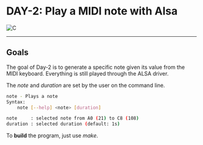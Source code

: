# DAY-2: Play a MIDI note with Alsa

![C](https://img.shields.io/badge/c-blue?style=flat-square&logo=c&logoColor=white)

---

## Goals

The goal of Day-2 is to generate a specific note given its value from the MIDI keyboard. Everything is still played through the ALSA driver.

The *note* and *duration* are set by the user on the command line.

``` bash
note - Plays a note
Syntax:
    note [--help] <note> [duration]

note     : selected note from A0 (21) to C8 (108)
duration : selected duration (default: 1s)
```

To **build** the program, just use *make*.
